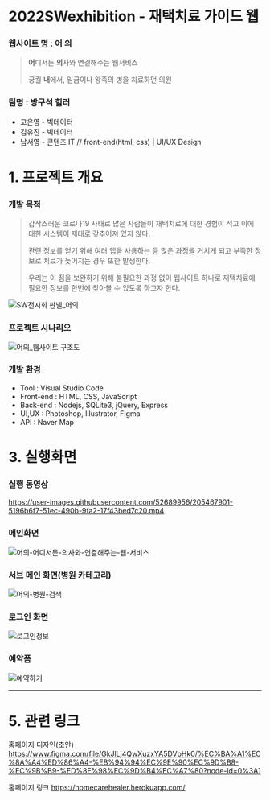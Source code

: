 # 2022SWexhibition - 재택치료 가이드 웹 

### 웹사이트 명 : 어 의 
> **어**디서든 **의**사와 연결해주는 웹서비스  
> 
> 궁궐 **내**에서, 임금이나 왕족의 병을 치료하던 의원
### 팀명 : 방구석 힐러
+ 고은영 - 빅데이터 
+ 김유진 - 빅데이터 
+ 남서영 - 콘텐츠 IT // front-end(html, css) | UI/UX Design
#
# 1. 프로젝트 개요

### 개발 목적
  > 갑작스러운 코로나19 사태로 많은 사람들이 재택치료에 대한 경험이 적고 이에 대한 시스템이 제대로 갖추어져 있지 않다. 
  >
  > 관련 정보를 얻기 위해 여러 앱을 사용하는 등 많은 과정을 거치게 되고 부족한 정보로 치료가 늦어지는 경우 또한 발생한다. 
  >
  > 우리는 이 점을 보완하기 위해 불필요한 과정 없이 웹사이트 하나로 재택치료에 필요한 정보를 한번에 찾아볼 수 있도록 하고자 한다. 
  
![SW전시회 판넬_어의](https://user-images.githubusercontent.com/52689956/203585742-c57daa84-22ae-47f8-b03c-b3a48716e942.png)


### 프로젝트 시나리오
![어의_웹사이트 구조도](https://user-images.githubusercontent.com/52689956/203647304-6a9d27be-4eac-4062-9350-25db7f94bf50.jpg)


###  개발 환경
- Tool : Visual Studio Code
- Front-end : HTML, CSS, JavaScript
- Back-end : Nodejs, SQLite3, jQuery, Express
- UI,UX : Photoshop, Illustrator, Figma
- API : Naver Map 

# 3. 실행화면   

### 실행 동영상
https://user-images.githubusercontent.com/52689956/205467901-5196b6f7-51ec-490b-9fa2-17f43bed7c20.mp4


### 메인화면
![어의-어디서든-의사와-연결해주는-웹-서비스](https://user-images.githubusercontent.com/52689951/203469807-b41e61f9-4e34-43ba-8761-6df7dc73c6c7.png)


### 서브 메인 화면(병원 카테고리)
![어의-병원-검색](https://user-images.githubusercontent.com/52689951/203469814-4b33cf69-f6a4-4926-ac4d-f994877e9dde.png)


### 로그인 화면 
![로그인정보](https://user-images.githubusercontent.com/52689951/203469825-e863aa13-21a1-4b11-afc2-016076e770fa.png)

### 예약폼
![예약하기](https://user-images.githubusercontent.com/52689951/203470031-9c5b1064-d6af-4ecf-9a09-ec3a53363e7e.png)



***
# 5. 관련 링크
홈페이지 디자인(초안)
https://www.figma.com/file/GkJlLj4QwXuzxYA5DVpHk0/%EC%BA%A1%EC%8A%A4%ED%86%A4-%EB%94%94%EC%9E%90%EC%9D%B8-%EC%9B%B9-%ED%8E%98%EC%9D%B4%EC%A7%80?node-id=0%3A1

홈페이지 링크
https://homecarehealer.herokuapp.com/
